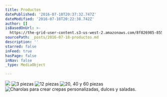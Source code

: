 ```yaml
---
title: Productos
datePublished: '2016-07-18T20:37:32.747Z'
dateModified: '2016-07-18T20:22:38.742Z'
author: []
isBasedOnUrl: >-
  https://the-grid-user-content.s3-us-west-2.amazonaws.com/8f826985-855c-4e35-981c-eb191eb15814.jpg
sourcePath: _posts/2016-07-18-productos.md
description: ''
starred: false
inFeed: true
hasPage: false
inNav: false
_type: MediaObject

---
```

![](https://the-grid-user-content.s3-us-west-2.amazonaws.com/8f826985-855c-4e35-981c-eb191eb15814.jpg)
![3 piezas](https://the-grid-user-content.s3-us-west-2.amazonaws.com/eb03e906-c94e-4978-936e-50271bd87d3d.jpg)
![12 piezas](https://the-grid-user-content.s3-us-west-2.amazonaws.com/8fb93845-aa6c-4772-9818-df5d4fb982da.jpg)
![20, 40 y 60 piezas](https://the-grid-user-content.s3-us-west-2.amazonaws.com/3d3c153b-e181-4eb9-a4e8-73cd2c7af55e.jpg)
![Charolas para crear crepas personalizadas, dulces y saladas. ](https://the-grid-user-content.s3-us-west-2.amazonaws.com/6f7d13a4-7fa7-429e-afef-7aaf0761c44e.jpg)
